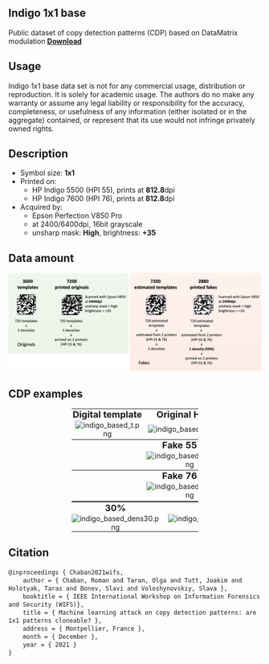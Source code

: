 ## Indigo 1x1 base
Public dataset of copy detection patterns (CDP) based on DataMatrix modulation [**Download**](https://sipcloud.unige.ch/index.php/s/TBzWKaCS77tcYPa)

## Usage
Indigo 1x1 base data set is not for any commercial usage, distribution or reproduction. It is solely for academic usage. The authors do no make any warranty or assume any legal liability or responsibility for the accuracy, completeness, or usefulness of any information (either isolated or in the aggregate) contained, or represent that its use would not infringe privately owned rights.

## Description
- Symbol size: **1x1**
- Printed on:
	- HP Indigo 5500 (HPI 55), prints at **812.8**dpi
    - HP Indigo 7600 (HPI 76), prints at **812.8**dpi
- Acquired by:
	- Epson Perfection V850 Pro
	- at 2400/6400dpi, 16bit grayscale
	- unsharp mask: **High**, brightness: **+35**

## Data amount

![](data_amount.png)

## CDP examples

<div style="text-align: center;">
<table style="width: 50%; margin: 0px auto; border: none">
<tbody>
<tr>
<th style="padding: 0; margin: 0;">
<p style="text-align: center; margin: 0;"><span style="font-size: large;">Digital template<br></span></p>
</th> <th style="padding: 0; margin: 0;">
<p style="text-align: center; margin: 0;"><span style="font-size: large;">Original HPI 55</span></p>
</th> <th style="padding: 0; margin: 0;">
<p style="text-align: center; margin: 0;"><span style="font-size: large;"><span>Original HPI 76</span><br></span></p>
</th>
</tr>
<tr>
<td>
<p style="text-align: center; margin: 0;"><img src="http://sip.unige.ch/files/7416/3836/6508/indigo_based_t.png" alt="indigo_based_t.png" width="150" height="150"></p>
</td>
<td>
<p style="text-align: center; margin: 0;"><img src="http://sip.unige.ch/files/7516/3836/6519/indigo_based_o55.png" alt="indigo_based_o55.png" width="150" height="150"></p>
</td>
<td>
<p style="text-align: center; margin: 0;"><img src="http://sip.unige.ch/files/9216/3836/6568/indigo_based_o76.png" alt="indigo_based_o76.png" width="150" height="150"></p>
</td>
</tr>
<tr>
<th style="padding: 0; margin: 0;">
<p style="text-align: center; margin: 0;"><span style="font-size: large;"><br></span></p>
</th> <th style="padding: 0; margin: 0;">
<p style="text-align: center; margin: 0;"><span style="font-size: large;">Fake 55 / 55<br></span></p>
</th> <th style="padding: 0; margin: 0;">
<p style="text-align: center; margin: 0;"><span style="font-size: large;">Fake 55 / 76<br></span></p>
</th>
</tr>
<tr>
<td>
<p style="text-align: center; margin: 0;">&nbsp;</p>
</td>
<td>
<p style="text-align: center; margin: 0;"><img src="http://sip.unige.ch/files/6516/3836/6625/indigo_based_f55_55.png" alt="indigo_based_f55_55.png" width="150" height="150"></p>
</td>
<td>
<p style="text-align: center; margin: 0;"><img src="http://sip.unige.ch/files/2716/3836/6637/indigo_based_f55_76.png" alt="indigo_based_f55_76.png" width="150" height="150"></p>
</td>
</tr>
<tr>
<th style="padding: 0; margin: 0;">
<p style="text-align: center; margin: 0;"><span style="font-size: large;"><br></span></p>
</th> <th style="padding: 0; margin: 0;">
<p style="text-align: center; margin: 0;"><span style="font-size: large;">Fake 76 / 55<br></span></p>
</th> <th style="padding: 0; margin: 0;">
<p style="text-align: center; margin: 0;"><span style="font-size: large;">Fake 76 / 76<br></span></p>
</th>
</tr>
<tr>
<td>
<p style="text-align: center; margin: 0;">&nbsp;</p>
</td>
<td>
<p style="text-align: center; margin: 0;"><img src="http://sip.unige.ch/files/3416/3836/6652/indigo_based_f76_55.png" alt="indigo_based_f76_55.png" width="150" height="150"></p>
</td>
<td>
<p style="text-align: center; margin: 0;"><img src="http://sip.unige.ch/files/3916/3836/6665/indigo_based_f76_76.png" alt="indigo_based_f76_76.png" width="150" height="150"></p>
</td>
</tr>
</tbody>
</table>
</div>

<div style="text-align: center;">
<table style="width: 50%; margin: 0px auto; border: none">
<tbody>
<tr>
<th style="padding: 0; margin: 0;">
<p style="text-align: center; margin: 0;"><span style="font-size: large;"><span>30%</span></span></p>
</th> <th>&nbsp;</th> <th style="padding: 0; margin: 0;">
<p style="text-align: center; margin: 0;"><span style="font-size: large;"><span>35%</span></span></p>
</th> <th>&nbsp;</th> <th style="padding: 0; margin: 0;">
<p style="text-align: center; margin: 0;"><span style="font-size: large;"><span>40%</span></span></p>
</th> <th>&nbsp;</th> <th style="padding: 0; margin: 0;">
<p style="text-align: center; margin: 0;"><span style="font-size: large;"><span>45%</span></span></p>
</th> <th>&nbsp;</th> <th style="padding: 0; margin: 0;">
<p style="text-align: center; margin: 0;"><span style="font-size: large;"><span>50%</span></span></p>
</th>
</tr>
<tr>
<td style="padding: 0; margin: 0;"><img src="http://sip.unige.ch/files/1916/3836/7057/indigo_based_dens30.png" alt="indigo_based_dens30.png" width="110"></td>
<td>&nbsp;</td>
<td style="padding: 0; margin: 0;"><img src="http://sip.unige.ch/files/2716/3836/7072/indigo_based_dens35.png" alt="indigo_based_dens35.png" width="110"></td>
<td>&nbsp;</td>
<td style="padding: 0; margin: 0;"><img src="http://sip.unige.ch/files/2716/3836/7072/indigo_based_dens35.png" alt="indigo_based_dens35.png" width="110"></td>
<td>&nbsp;</td>
<td style="padding: 0; margin: 0;"><img src="http://sip.unige.ch/files/7416/3836/7093/indigo_based_dens45.png" alt="indigo_based_dens45.png" width="110"></td>
<td>&nbsp;</td>
<td style="padding: 0; margin: 0;"><img src="http://sip.unige.ch/files/5416/3836/7107/indigo_based_dens50.png" alt="indigo_based_dens50.png" width="110"></td>
</tr>
</tbody>
</table>
</div>

## Citation

    @inproceedings { Chaban2021wifs,
        author = { Chaban, Roman and Taran, Olga and Tutt, Joakim and Holotyak, Taras and Bonev, Slavi and Voloshynovskiy, Slava },
        booktitle = { IEEE International Workshop on Information Forensics and Security (WIFS)},
        title = { Machine learning attack on copy detection patterns: are 1x1 patterns cloneable? },
        address = { Montpellier, France },
        month = { December },
        year = { 2021 }
    }
